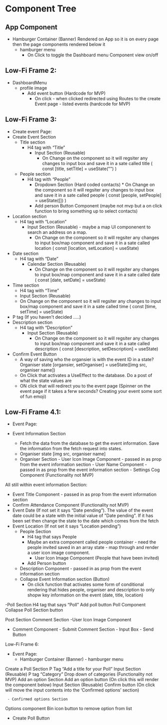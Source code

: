 # Component Tree

## App Component

- Hamburger Container (Banner) Rendered on App so it is on every page then the page components rendered below it
  - hamburger menu
    - On Click to toggle the Dashboard menu Component view on/off

## Low-Fi Frame 2:

- DashboardMenu
  - profile image
    - Add event button (Hardcode for MVP)
      - On click - when clicked redirected using Routes to the create Event page - listed events (hardcode for MVP)

## Low-Fi Frame 3:

- Create event Page:
- Create Event Section
  - Title section
    - H4 tag with “Title”
      - Input Section (Reusable)
        - On Change on the component so it will regsiter any changes to input box and save it in a sate called title ( const [title, setTitle] = useState("") )
  - People section
    - H4 tag with “People”
      - Dropdown Section (Hard coded contacts) \* On Change on the component so it will regsiter any changes to input box and save it in a sate called people ( const [people, setPeople] = useState([]) )
      - Add person Button Component (maybe not mvp but a on click function to bring something up to select contacts)
- Location section
  - H4 tag with “Location”
    - Input Section (Reusable) - maybe a map UI componenent to search an address on a map.
      - On Change on the component so it will regsiter any changes to input box/map component and save it in a sate called location ( const [location, setLocation] = useState)
- Date section
  - H4 tag with “Date”
    - Calendar Section (Reusable)
      - On Change on the component so it will regsiter any changes to input box/map component and save it in a sate called date ( const [date, setDate] = useState)
- Time section
  - H4 tag with “Time”
  - Input Section (Reusable)
  * On Change on the component so it will regsiter any changes to input box/map component and save it in a sate called time ( const [time, setTime] = useState)
- P tag (If you haven't decided …..)
- Description section
  - H4 tag with “Description”
    - Input Section (Reusable)
      - On Change on the component so it will regsiter any changes to input box/map component and save it in a sate called description ( const [description, setDescription] = useState)
- Confirm Event Button
  - A way of saving who the organsier is with the event ID in a state? Organiser state [organsier, setOrganiser] = useState([img src, organiser name])
  - On Click that activates a UseEffect to the database. Do a post of what the state values are
  - ON click that will redirect you to the event page (Spinner on the event page if it takes a ferw seconds? Creating your event some sort of fun emoji)

## Low-Fi Frame 4.1:

- Event Page:

- Event Information Section
  - Fetch the data from the database to get the event information. Save the information from the fetch request into states.
  - Organiser state [img src, organiser name]
  - Organiser Section - User Icon Image Component - passed in as prop from the event information section - User Name Component - passed in as prop from the event information section - Settings Cog Component (Functionality not MVP)

All still within event information Section:

- Event Title Component - passed in as prop from the event information section
- Confirm Attendance Component (Functionality not MVP)
- Event Date (If not set it says “Date pending”). The value of the event date could be a state with the initial value of "Date pending". If it has been set then change the state to the date which comes from the fetch
- Event Location (If not set it says “Location pending”)
  - People Section
    - H4 tag that says People
    - Maybe an extra component called people container - need the people invited saved in an array state - map through and render a user icon image component.
      - User Icon Image Component (People that have been invited)
    - Add Person button
  - Description Component - passed in as prop from the event information section
  - Collapse Event Information section (Button)
    - On click function that activates some form of conditional rendering that hides people, organiser and description to only shopw key information on the event (date, title, location)

-Poll Section
H4 tag that says “Poll”
Add poll button
Poll Component
Collapse Poll Section button

Post Section
Comment Section
-User Icon Image Component

- Comment Component - Submit Comment Section - Input Box - Send Button

Low-Fi Frame 6:

- Event Page:
  - Hamburger Container (Banner) - hamburger menu

Create a Poll Section
P Tag “Add a title for your Poll”
Input Section (Reusable)
P tag “Category”
Drop down of categories (Functionality not MVP)
Add an option Section
Add an option button (On click this will render the component below)
Input Section (Reusable)
Confirm button (On click will move the input contents into the ‘Confirmed options’ section)

     - Confirmed options Section

Options component
Bin icon button to remove option from list

- Create Poll Button
